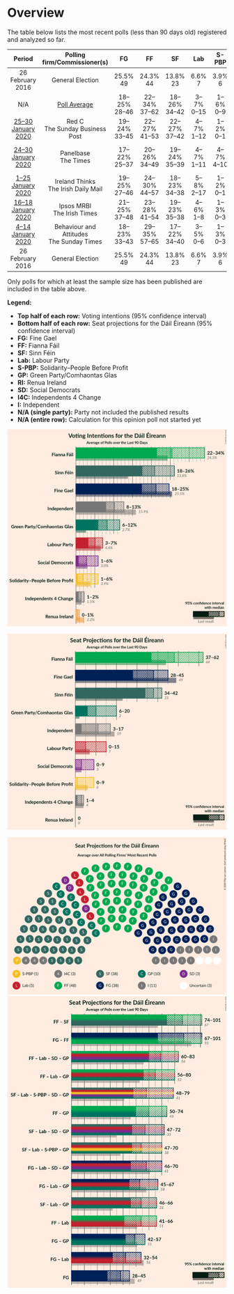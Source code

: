 # Overview

The table below lists the most recent polls (less than 90 days old) registered and analyzed so far.

| Period     | Polling firm/Commissioner(s) | FG | FF | SF | Lab | S-PBP | GP | RI | SD | I4C | I |
|:----------:|:----------------------------:|:--:|:--:|:--:|:--:|:--:|:--:|:--:|:--:|:--:|:--:|
| 26 February 2016 | General Election | 25.5% <br> 49 | 24.3% <br> 44 | 13.8% <br> 23 | 6.6% <br> 7 | 3.9% <br> 6 | 2.7% <br> 2 | 2.2% <br> 0 | 3.0% <br> 3 | 1.5% <br> 4 | 15.9% <br> 19 |
| N/A | [Poll Average](average.html) | 18–25% <br> 28–46 | 22–34% <br> 37–62 | 18–26% <br> 34–42 | 3–7% <br> 0–15 | 1–6% <br> 0–9 | 6–12% <br> 6–20 | 0–1% <br> 0 | 1–6% <br> 0–9 | 1–2% <br> 1–4 | 8–13% <br> 3–17 |
| [25–30 January 2020](2020-01-30-RedC.html) | Red C <br> The Sunday Business Post | 19–24% <br> 33–45 | 22–27% <br> 41–53 | 22–27% <br> 37–42 | 4–7% <br> 1–12 | 1–2% <br> 0–1 | 6–9% <br> 6–12 | N/A <br> N/A | 2–4% <br> 3–8 | 1–2% <br> 1–4 | 9–13% <br> 7–18 |
| [24–30 January 2020](2020-01-30-Panelbase.html) | Panelbase <br> The Times | 17–22% <br> 25–37 | 20–26% <br> 34–49 | 19–24% <br> 35–39 | 4–7% <br> 1–11 | 4–7% <br> 4–10 | 8–12% <br> 10–22 | N/A <br> N/A | 4–7% <br> 4–12 | 1–2% <br> 1–4 | 8–12% <br> 5–16 |
| [1–25 January 2020](2020-01-25-IrelandThinks.html) | Ireland Thinks <br> The Irish Daily Mail | 19–25% <br> 27–46 | 24–30% <br> 44–57 | 18–23% <br> 34–38 | 5–8% <br> 2–17 | 1–2% <br> 0–1 | 8–12% <br> 8–21 | N/A <br> N/A | 2–4% <br> 3–7 | 1–2% <br> 0–3 | 8–11% <br> 3–15 |
| [16–18 January 2020](2020-01-18-IpsosMRBI.html) | Ipsos MRBI <br> The Irish Times | 21–25% <br> 37–48 | 23–28% <br> 41–54 | 19–23% <br> 35–38 | 4–6% <br> 1–8 | 1–3% <br> 0–3 | 7–10% <br> 7–14 | N/A <br> N/A | 1–3% <br> 2–3 | 1–2% <br> 1–4 | 9–13% <br> 7–17 |
| [4–14 January 2020](2020-01-14-BehaviourandAttitudes.html) | Behaviour and Attitudes <br> The Sunday Times | 18–23% <br> 33–43 | 29–35% <br> 57–65 | 17–22% <br> 34–40 | 3–5% <br> 0–6 | 1–3% <br> 0–3 | 6–9% <br> 4–13 | 0–1% <br> 0 | 1–2% <br> 0–3 | 1–2% <br> 1–3 | 8–11% <br> 4–13 |
| 26 February 2016 | General Election | 25.5% <br> 49 | 24.3% <br> 44 | 13.8% <br> 23 | 6.6% <br> 7 | 3.9% <br> 6 | 2.7% <br> 2 | 2.2% <br> 0 | 3.0% <br> 3 | 1.5% <br> 4 | 15.9% <br> 19 |

Only polls for which at least the sample size has been published are included in the table above.

**Legend:**
+ **Top half of each row:** Voting intentions (95% confidence interval)
+ **Bottom half of each row:** Seat projections for the Dáil Éireann (95% confidence interval)
+ **FG:** Fine Gael
+ **FF:** Fianna Fáil
+ **SF:** Sinn Féin
+ **Lab:** Labour Party
+ **S-PBP:** Solidarity–People Before Profit
+ **GP:** Green Party/Comhaontas Glas
+ **RI:** Renua Ireland
+ **SD:** Social Democrats
+ **I4C:** Independents 4 Change
+ **I:** Independent
+ **N/A (single party):** Party not included the published results
+ **N/A (entire row):** Calculation for this opinion poll not started yet


![Graph with voting intentions not yet produced](average.png "Voting Intentions")

![Graph with seats not yet produced](average-seats.png "Seats")

![Graph with seating plan not yet produced](average-seating-plan.png "Seating Plan")
![Graph with coalitions seats not yet produced](average-coalitions-seats.png "Coalitions Seats")
